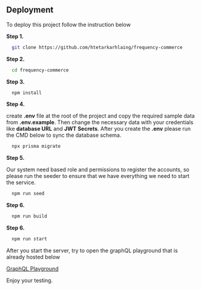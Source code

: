 
## Deployment

To deploy this project follow the instruction below

**Step 1.**

```bash
  git clone https://github.com/htetarkarhlaing/frequency-commerce
```

**Step 2.**

```bash
  cd frequency-commerce
```

**Step 3.**

```bash
  npm install
```

**Step 4.**

create **.env** file at the root of the project and copy the required sample data from **.env.example**. Then change the necessary data with your credentials like **database URL** and **JWT Secrets**. After you create the **.env** please run the CMD below to sync the database schema.

```bash
  npx prisma migrate
```

**Step 5.**

Our system need based role and permissions to register the accounts, so please run the seeder to ensure that we have everything we need to start the service.

```bash
  npm run seed
```

**Step 6.**

```bash
  npm run build
```

**Step 6.**

```bash
  npm run start
```

After you start the server, try to open the graphQL playground that is already hosted below

[GraphQL Playground](http://localhost:3000/graphql)

Enjoy your testing.
